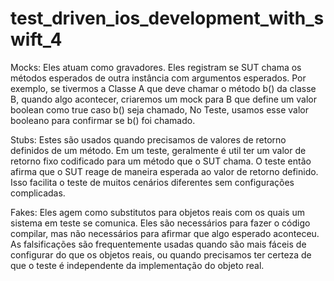 # test_driven_ios_development_with_swift_4

Mocks: Eles atuam como gravadores. Eles registram se SUT chama os métodos esperados de outra instância com argumentos esperados. Por exemplo, se tivermos a Classe A que deve chamar o método b() da classe B, quando algo acontecer, criaremos um mock para B que define um valor boolean como true caso b() seja chamado, No Teste, usamos esse valor booleano para confirmar se b() foi chamado.

Stubs: Estes são usados quando precisamos de valores de retorno definidos de um método. Em um teste, geralmente é util ter um valor de retorno fixo codificado para um método que o SUT chama. O teste então afirma que o SUT reage de maneira esperada ao valor de retorno definido. Isso facilita o teste de muitos cenários diferentes sem configurações complicadas.

Fakes: Eles agem como substitutos para objetos reais com os quais um sistema em teste se comunica. Eles são necessários para fazer o código compilar, mas não necessários para afirmar que algo esperado aconteceu. As falsificações são frequentemente usadas quando são mais fáceis de configurar do que os objetos reais, ou quando precisamos ter certeza de que o teste é independente da implementação do objeto real.
